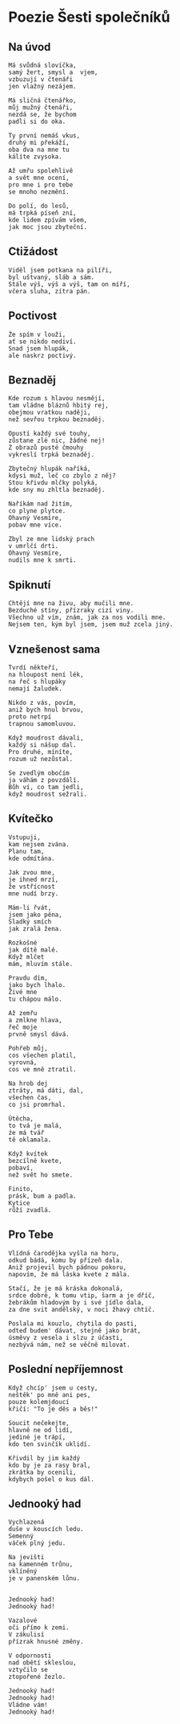 # Poezie Šesti společníků

## Na úvod

    Má svůdná slovíčka,
    samý žert, smysl a  vjem,
    vzbuzují v čtenáři
    jen vlažný nezájem.

    Má sličná čtenářko,
    můj mužný čtenáři,
    nezdá se, že bychom 
    padli si do oka.

    Ty první nemáš vkus,
    druhý mi překáží,
    oba dva na mne tu
    kálíte zvysoka.

    Až umřu spolehlivě
    a svět mne ocení,
    pro mne i pro tebe 
    se mnoho nezmění.

    Do polí, do lesů,
    má trpká píseň zní,
    kde lidem zpívám všem,
    jak moc jsou zbyteční. 

  

## Ctižádost

    Viděl jsem potkana na pilíři,
    byl uštvaný, sláb a sám.
    Stále výš, výš a výš, tam on míří,
    včera sluha, zítra pán.


## Poctivost

    Že spím v louži,
    ať se nikdo nediví.
    Snad jsem hlupák, 
    ale naskrz poctivý.

## Beznaděj

    Kde rozum s hlavou nesmějí,
    tam vládne bláznů hbitý rej,
    obejmou vratkou naději,
    než sevřou trpkou beznaděj.

    Opustí každý své touhy,
    zůstane zlé nic, žádné nej!
    Z obrazů pusté čmouhy
    vykreslí trpká beznaděj.

    Zbytečný hlupák naříká,  
    kdysi muž, leč co zbylo z něj?
    Stou křivdu mlčky polyká,
    kde sny mu zhltla beznaděj. 

    Naříkám nad žitím,
    co plyne plytce.
    Ohavný Vesmíre,
    pobav mne více.

    Zbyl ze mne lidský prach
    v umrlčí drti.
    Ohavný Vesmíre,
    nudils mne k smrti.

## Spiknutí

    Chtějí mne na živu, aby mučili mne.
    Bezduché stíny, přízraky cizí viny.
    Všechno už vím, znám, jak za nos vodili mne. 
    Nejsem ten, kým byl jsem, jsem muž zcela jiný.

## Vznešenost sama

    Tvrdí někteří, 
    na hloupost není lék,
    na řeč s hlupáky 
    nemají žaludek.

    Nikdo z vás, povím, 
    aniž bych hnul brvou,
    proto netrpí
    trapnou samomluvou.

    Když moudrost dávali,
    každý si nášup dal.
    Pro druhé, míníte,
    rozum už nezůstal.

    Se zvedlým obočím
    ja váhám z povzdálí.
    Bůh ví, co tam jedli,
    když moudrost sežrali. 


## Kvítečko

    Vstupuji, 
    kam nejsem zvána.
    Planu tam, 
    kde odmítána.

    Jak zvou mne,
    je ihned mrzí,
    že vstřícnost
    mne nudí brzy.

    Mám-li řvát,
    jsem jako pěna,
    Sladký smích
    jak zralá žena.

    Rozkošné 
    jak dítě malé. 
    Když mlčet
    mám, mluvím stále.

    Pravdu dím,
    jako bych lhalo.
    Živé mne
    tu chápou málo.

    Až zemřu
    a zmlkne hlava,
    řeč moje
    prvně smysl dává.

    Pohřeb můj,
    cos všechen platil,
    vyrovná,
    cos ve mně ztratil.

    Na hrob dej
    ztráty, má dáti, dal,
    všechen čas,
    co jsi promrhal.

    Útěcha,
    to tvá je malá,
    źe má tvář
    tě oklamala.

    Když kvítek
    bezcílně kvete,
    pobaví,
    než svět ho smete.

    Finito,
    prásk, bum a padla.
    Kytice
    růží zvadlá.


## Pro Tebe

    Vlídná čarodějka vyšla na horu,
    odkud bádá, komu by přízeň dala.
    Aniž projevil bych pádnou pokoru,
    napovím, že má láska kvete z mála. 

    Stačí, že je má kráska dokonalá,
    srdce dobré, k tomu vtip, šarm a je dříč,
    žebrákům hladovým by i své jídlo dala,
    za dne svit andělský, v noci žhavý chtíč.

    Poslala mi kouzlo, chytila do pasti,
    odteď budem' dávat, stejně jako brát,
    úsměvy z vesela i slzu z účasti,
    nezbývá nám, než se věčně milovat.


## Poslední nepříjemnost

    Když chcíp' jsem u cesty,
    neštěk' po mně ani pes,
    pouze kolemjdoucí
    křičí: "To je děs a běs!"

    Soucit nečekejte,
    hlavně ne od lidí,
    jediné je trápí,
    kdo ten svinčík uklidí.

    Křivdil by jim každý
    kdo by je za rasy bral,
    zkrátka by ocenili,
    kdybych pošel o kus dál.

## Jednooký had

    Vychlazená
    duše v kouscích ledu.
    Semenný
    váček plný jedu.

    Na jevišti
    na kamenném trůnu,
    vklíněný
    je v panenském lůnu.


    Jednooký had!
    Jednooký had!

    Vazalové
    oči přímo k zemi.
    V zákulisí
    přízrak hnusné změny.
    
    V odpornosti
    nad obětí skleslou,
    vztyčilo se
    ztopořené žezlo.

    Jednooký had!
    Jednooký had!
    Vládne vám!
    Jednooký had!
    